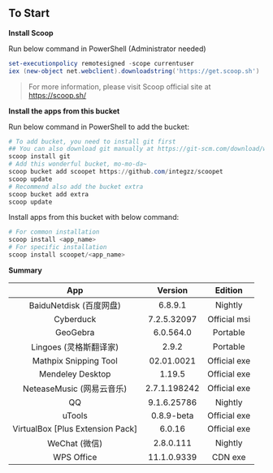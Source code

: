To Start
--------

**Install Scoop**

Run below command in PowerShell (Administrator needed)

``` powershell
set-executionpolicy remotesigned -scope currentuser
iex (new-object net.webclient).downloadstring('https://get.scoop.sh')
```

> For more information, please visit Scoop official site at https://scoop.sh/

**Install the apps from this bucket**

Run below command in PowerShell to add the bucket:

``` powershell
# To add bucket, you need to install git first
## You can also download git manually at https://git-scm.com/download/win
scoop install git
# Add this wonderful bucket, mo-mo-da~
scoop bucket add scoopet https://github.com/integzz/scoopet
scoop update
# Recommend also add the bucket extra
scoop bucket add extra
scoop update
```

Install apps from this bucket with below command:

``` powershell
# For common installation
scoop install <app_name>
# For specific installation
scoop install scoopet/<app_name>
```


**Summary**


|               App                |   Version    |   Edition    |
| :------------------------------: | :----------: | :----------: |
|     BaiduNetdisk  (百度网盘)     |   6.8.9.1    |   Nightly    |
|            Cyberduck             | 7.2.5.32097  | Official msi |
|             GeoGebra             |  6.0.564.0   |   Portable   |
|      Lingoes (灵格斯翻译家)      |    2.9.2     |   Portable   |
|      Mathpix Snipping Tool       |  02.01.0021  | Official exe |
|         Mendeley Desktop         |    1.19.5    | Official exe |
|    NeteaseMusic  (网易云音乐)    | 2.7.1.198242 | Official exe |
|                QQ                | 9.1.6.25786  |   Nightly    |
|              uTools              |  0.8.9-beta  | Official exe |
| VirtualBox [Plus Extension Pack] |    6.0.16    | Official exe |
|          WeChat  (微信)          |  2.8.0.111   |   Nightly    |
|            WPS Office            | 11.1.0.9339  |   CDN exe    |
